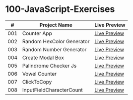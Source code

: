 # 100-JavaScript-Exercises

| #   | Project Name              | Live Preview                                                                                                |
| --- | ------------------------- | ----------------------------------------------------------------------------------------------------------- |
| 001 | Counter App               | [Live Preview](https://devmohamedelshazly.github.io/100-JavaScript-Exercises/001-Counter-App)               |
| 002 | Random HexColor Generator | [Live Preview](https://devmohamedelshazly.github.io/100-JavaScript-Exercises/002-Random-HexColor-Generator) |
| 003 | Random Number Generator   | [Live Preview](https://devmohamedelshazly.github.io/100-JavaScript-Exercises/003-Random-Number-Generator)   |
| 004 | Create Modal Box          | [Live Preview](https://devmohamedelshazly.github.io/100-JavaScript-Exercises/004-Create-ModalBox)           |
| 005 | Palindrome Checker Js     | [Live Preview](https://devmohamedelshazly.github.io/100-JavaScript-Exercises/005-Palindrome-Checker)        |
| 006 | Vowel Counter             | [Live Preview](https://devmohamedelshazly.github.io/100-JavaScript-Exercises/006-Vowel-Counter)             |
| 007 | ClickToCopy               | [Live Preview](https://devmohamedelshazly.github.io/100-JavaScript-Exercises/007-ClickToCopy)               |
| 008 | InputFieldCharacterCount  | [Live Preview](https://devmohamedelshazly.github.io/100-JavaScript-Exercises/008-InputField-CharacterCount) |

